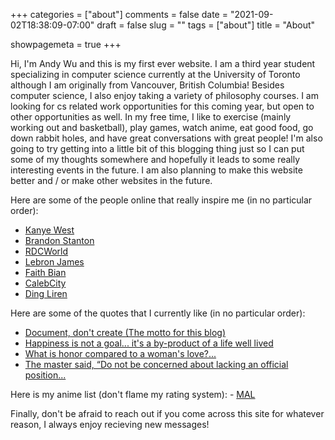 +++ 
categories = ["about"]
comments = false
date = "2021-09-02T18:38:09-07:00"
draft = false
slug = ""
tags = ["about"]
title = "About"

showpagemeta = true
+++

Hi, I'm Andy Wu and this is my first ever website. I am a third year student specializing in computer science currently at the University of Toronto although I am originally from Vancouver, British Columbia! Besides computer science, I also enjoy taking a variety of philosophy courses. I am looking for cs related work opportunities for this coming year, but open to other opportunities as well. In my free time, I like to exercise (mainly working out and basketball), play games, watch anime, eat good food, go down rabbit holes, and have great conversations with great people! I'm also going to try getting into a little bit of this blogging thing just so I can put some of my thoughts somewhere and hopefully it leads to some really interesting events in the future. I am also planning to make this website better and / or make other websites in the future.

Here are some of the people online that really inspire me (in no particular order): 

- [Kanye West](https://twitter.com/kanyewest)
- [Brandon Stanton](https://www.humansofnewyork.com/)
- [RDCWorld](https://www.youtube.com/user/rdcworld1)
- [Lebron James](https://www.instagram.com/kingjames/?hl=en)
- [Faith Bian](https://liquipedia.net/dota2/Faith_bian)
- [CalebCity](https://www.youtube.com/c/CalebCity)
- [Ding Liren](https://en.chessbase.com/post/who-is-ding-liren)

Here are some of the quotes that I currently like (in no particular order):

- [Document, don't create (The motto for this blog)](https://www.youtube.com/watch?v=RVKofRN1dyI)
- [Happiness is not a goal... it's a by-product of a life well lived](https://www.goodreads.com/quotes/215395-happiness-is-not-a-goal-it-s-a-by-product-of-a-life)
- [What is honor compared to a woman's love?...](https://www.goodreads.com/quotes/175402-what-is-honor-compared-to-a-woman-s-love-what-is)
- [The master said, “Do not be concerned about lacking an official position...](https://www.goodreads.com/book/show/27297.The_Analects)  

Here is my anime list (don't flame my rating system): - [MAL](https://myanimelist.net/profile/Andyctct)

Finally, don't be afraid to reach out if you come across this site for whatever reason, I always enjoy recieving new messages! 